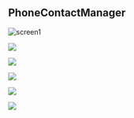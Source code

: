 ## PhoneContactManager

![screen1]("./screenshots/Screenshot_20210502-075611.png")

![]("./screenshots/Screenshot_20210502-075752.png")

![]("./screenshots/Screenshot_20210502-075624.png")

![]("./screenshots/Screenshot_20210502-075558.png")

![]("./screenshots/Screenshot_20210502-075707.png")

![]("./screenshots/Screenshot_20210502-075806.png")
